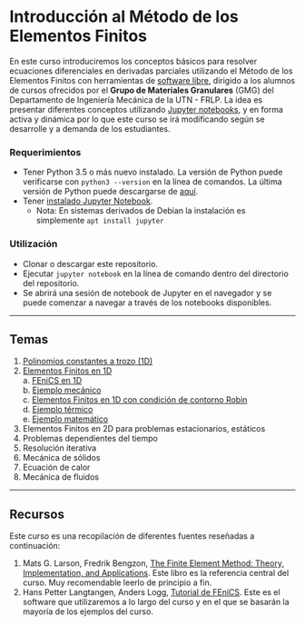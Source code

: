 # Introducción al Método de los Elementos Finitos

En este curso introduciremos los conceptos básicos para resolver ecuaciones diferenciales en derivadas parciales utilizando el Método de los Elementos Finitos con herramientas de [software libre](https://es.wikipedia.org/wiki/Software_libre), dirigido a los alumnos de cursos ofrecidos por el **Grupo de Materiales Granulares** (GMG) del Departamento de Ingeniería Mecánica de la UTN - FRLP.
La idea es presentar diferentes conceptos utilizando [Jupyter notebooks](https://Jupyter.org/), y en forma activa y dinámica por lo que este curso se irá modificando según se desarrolle y a demanda de los estudiantes.

### Requerimientos

- Tener Python 3.5 o más nuevo instalado. La versión de Python puede verificarse con `python3 --version` en la línea de comandos. La última versión de Python puede descargarse de [aquí](https://www.python.org/downloads/).
- Tener [instalado Jupyter Notebook](https://jupyter.readthedocs.io/en/latest/install.html).
    - Nota: En sistemas derivados de Debian la instalación es simplemente `apt install jupyter`


### Utilización
- Clonar o descargar este repositorio.
- Ejecutar `jupyter notebook` en la línea de comando dentro del directorio del repositorio.
- Se abrirá una sesión de notebook de Jupyter en el navegador y se puede comenzar a navegar a través de los notebooks disponibles.

---

## Temas
1. [Polinomios constantes a trozo (1D)](https://nbviewer.jupyter.org/github/rirastorza/Intro2FEM/blob/master/Polinomios_constantes_atrozo/polinomios.ipynb)
2. [Elementos Finitos en 1D](https://nbviewer.jupyter.org/github/rirastorza/Intro2FEM/blob/master/Elementos_finitos_en_1D/fem1D.ipynb)<br>
    a. [FEniCS en 1D](https://github.com/rirastorza/Intro2FEM/blob/master/Elementos_finitos_en_1D/fem1D_introFEniCS.ipynb)<br>
    b. [Ejemplo mecánico](https://github.com/rirastorza/Intro2FEM/blob/master/Elementos_finitos_en_1D/mecanica1D.ipynb)<br> 
    c. [Elementos Finitos en 1D con condición de contorno Robin](https://github.com/rirastorza/Intro2FEM/blob/master/Elementos_finitos_en_1D/fem1D_Robin.ipynb)<br>
    d. [Ejemplo térmico](https://github.com/rirastorza/Intro2FEM/blob/master/Elementos_finitos_en_1D/termico1D.ipynb)<br>
    e. [Ejemplo matemático](https://github.com/rirastorza/Intro2FEM/blob/master/Elementos_finitos_en_1D/matematico1D.ipynb)<br>
3. Elementos Finitos en 2D para problemas estacionarios, estáticos
4. Problemas dependientes del tiempo
5. Resolución iterativa
6. Mecánica de sólidos
7. Ecuación de calor
8. Mecánica de fluidos


---

## Recursos
Este curso es una recopilación de diferentes fuentes reseñadas a continuación:

1. Mats G. Larson, Fredrik Bengzon, [The Finite Element Method: Theory, Implementation, and Applications](https://www.springer.com/gp/book/9783642332869). Este libro es la referencia central del curso. Muy recomendable leerlo de principio a fin.
2. Hans Petter Langtangen, Anders Logg, [Tutorial de FEniCS](https://fenicsproject.org/tutorial/). Este es el software que utilizaremos a lo largo del curso y en el que se basarán la mayoría de los ejemplos del curso. 
